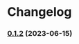 # Changelog

### [0.1.2](https://github.com/gjorge-ulesson/tina-cms/compare/0.1.1...0.1.2) (2023-06-15)